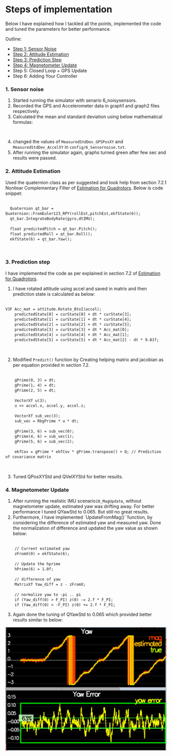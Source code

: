 # Steps of implementation #
Below I have explained how I tackled all the points, implemented the code and tuned the parameters for better performance.

Outline:

- [Step 1: Sensor Noise](#1.-Sensor-noise)
- [Step 2: Attitude Estimation](#2.-Attitude-Estimation)
- [Step 3: Prediction Step](#3.-Prediction-step)
- [Step 4: Magnetometer Update](#4.-Magnetometer-Update)
- Step 5: Closed Loop + GPS Update
- Step 6: Adding Your Controller

### 1. Sensor noise ###
1. Started running the simulator with senario 6_noisysensors. 
2. Recorded the GPS and Accelerometer data in graph1 and graph2 files respectively.
3. Calculated the mean and standard deviation using below mathematical formulas:
<pre>
<math>
mean = Sum of all points / No of points
Std_dev = pow(sum(pow(point -mean,2))/N,0.5)
</math>
</pre>
4. changed the values of `MeasuredStdDev_GPSPosXY` and `MeasuredStdDev_AccelXY` in `config/6_Sensornoise.txt`.
5. After running the simulator again, graphs turned green after few sec and results were passed.

### 2. Attitude Estimation ###
Used the quaternion class as per suggested and took help from section 7.2.1 Nonliear Complementary Filter of 
[Estimation for Quadrotors](https://www.overleaf.com/read/vymfngphcccj). Below is code snippet:  

<pre><code>
  Quaternion qt_bar = Quaternion::FromEuler123_RPY(rollEst,pitchEst,ekfState(6));
  qt_bar.IntegrateBodyRate(gyro,dtIMU);

  float predictedPitch = qt_bar.Pitch();
  float predictedRoll = qt_bar.Roll();
  ekfState(6) = qt_bar.Yaw();

</code>
</pre>

### 3. Prediction step ###
I have implemented the code as per explained in section 7.2 of [Estimation for Quadrotors](https://www.overleaf.com/read/vymfngphcccj).
1. I have rotated attitude using accel and saved in matrix and then prediction state is calculated as below:

<pre>
<code>
V3F Acc_mat = attitude.Rotate_BtoI(accel);
    predictedState[0] = curState[0] + dt * curState[3];
    predictedState[1] = curState[1] + dt * curState[4];
    predictedState[2] = curState[2] + dt * curState[5];
    predictedState[3] = curState[3] + dt * Acc_mat[0];
    predictedState[4] = curState[4] + dt * Acc_mat[1];
    predictedState[5] = curState[5] + dt * Acc_mat[2] - dt * 9.81f;
    
</code>
</pre>

2. Modified  `Predict()` function by Creating helping matrix and jacobian as per equation provided in section 7.2.

<pre>
<code>
    gPrime(0, 3) = dt;
    gPrime(1, 4) = dt;
    gPrime(2, 5) = dt;

    VectorXf u(3);
    u << accel.x, accel.y, accel.z;

    VectorXf sub_vec(3);
    sub_vec = RbgPrime * u * dt;

    gPrime(3, 6) = sub_vec(0);
    gPrime(4, 6) = sub_vec(1);
    gPrime(5, 6) = sub_vec(2);

    ekfCov = gPrime * ekfCov * gPrime.transpose() + Q; // Prediction of covariance matrix

</code>
</pre>

3. Tuned QPosXYStd and QVelXYStd for better results.

### 4. Magnetometer Update ###
1. After running the realistic IMU scenario`10_MagUpdate`, without magnetometer update, estimated yaw was drifting away.
For better performance I tuned QYawStd to 0.065. But still no great results.
2. Furthermore, I have implemented `UpdateFromMag()``function, by considering the difference of estimated yaw and measured yaw. 
Done the normalization of difference and updated the yaw value as shown below:

<pre><code>
    // Current estimated yaw
    zFromX(0) = ekfState(6);

    // Update the hprime
    hPrime(6) = 1.0f;

    // difference of yaw
    MatrixXf Yaw_diff = z - zFromX;

    // normalize yaw to -pi .. pi
    if (Yaw_diff(0) > F_PI) z(0) -= 2.f * F_PI;
    if (Yaw_diff(0) < -F_PI) z(0) += 2.f * F_PI;
</code></pre>

3. Again done the tuning of QYawStd to 0.065 which provided better results similar to below:

![mag good](images/mag-good-solution.png)

